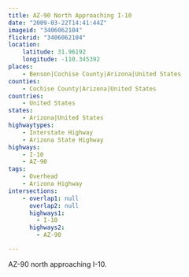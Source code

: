 ```yaml
---
title: AZ-90 North Approaching I-10
date: "2009-03-22T14:41:44Z"
imageid: "3406062104"
flickrid: "3406062104"
location:
    latitude: 31.96192
    longitude: -110.345392
places:
    - Benson|Cochise County|Arizona|United States
counties:
    - Cochise County|Arizona|United States
countries:
    - United States
states:
    - Arizona|United States
highwaytypes:
    - Interstate Highway
    - Arizona State Highway
highways:
    - I-10
    - AZ-90
tags:
    - Overhead
    - Arizona Highway
intersections:
    - overlap1: null
      overlap2: null
      highways1:
        - I-10
      highways2:
        - AZ-90

---
```

AZ-90 north approaching I-10.